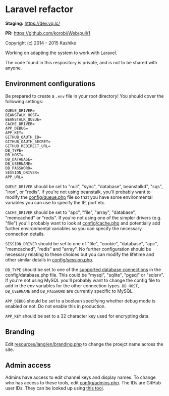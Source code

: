 # Laravel refactor

**Staging:** https://dev.vq.lc/

**PR:** https://github.com/korobi/Web/pull/1

Copyright (c) 2014 - 2015 Kashike

Working on adapting the system to work with Laravel.

The code found in this respository is private, and is not to be shared with anyone.

## Environment configurations

Be prepared to create a `.env` file in your root directory! You should cover the following settings:

````
QUEUE_DRIVER=
BEANSTALK_HOST=
BEANSTALK_QUEUE=
CACHE_DRIVER=
APP_DEBUG=
APP_KEY=
GITHUB_OAUTH_ID=
GITHUB_OAUTH_SECRET=
GITHUB_REDIRECT_URL=
DB_TYPE=
DB_HOST=
DB_DATABASE=
DB_USERNAME=
DB_PASSWORD=
SESSION_DRIVER=
APP_URL=
````

`QUEUE_DRIVER` should be set to "null", "sync", "database", beanstalkd", "sqs", "iron",  or "redis". If you're not using beanstalk, you'll probably want to modify the [config/queue.php](https://github.com/korobi/Web/blob/laravel/config/queue.php) file so that you have some environmental variables you can use to specify the IP, port etc.

`CACHE_DRIVER` should be set to "apc", "file", "array", "database", "memcached" or "redis". If you're not using one of the simpler drivers (e.g. "file") you'll probably want to look at [config/cache.php](https://github.com/korobi/Web/blob/laravel/config/cache.php) and potentially add further environmental variables so you can specify the necessary connection details.

`SESSION_DRIVER` should be set to one of "file", "cookie", "database", "apc", "memcached", "redis" and "array". No further configuration should be necessary relating to these choices but you can modify the lifetime and other similar details in [config/session.php](https://github.com/korobi/Web/blob/laravel/config/session.php).

`DB_TYPE` should be set to one of the [supported database connections](https://github.com/korobi/Web/blob/laravel/config/database.php#L47) in the config/database.php file. This could be "mysql", "sqlite", "pgsql" or "sqlsrv". If you're not using MySQL you'll probably want to change the config file to add in the env variables for the other connection types. `DB_HOST`, `DB_USERNAME` and `DB_PASSWORD` are currently specific to MySQL.

`APP_DEBUG` should be set to a boolean specifying whether debug mode is enabled or not. Do not enable this in production.

`APP_KEY` should be set to a 32 character key used for encrypting data.

## Branding

Edit [resources/lang/en/branding.php](https://github.com/korobi/Web/blob/laravel/resources/lang/en/branding.php) to change the proejct name across the site.

## Admin access

Admins have access to edit channel keys and display names. To change who has access to these tools, edit [config/admins.php](https://github.com/korobi/Web/blob/laravel/config/admins.php). The IDs are GitHub user IDs. They can be looked up using [this tool](https://caius.github.io/github_id/).
